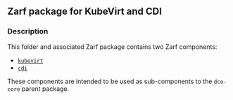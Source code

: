 ## Zarf package for KubeVirt and CDI

### Description

This folder and associated Zarf package contains two Zarf components:
* [`kubevirt`](https://kubevirt.io/user-guide/operations/installation/)
* [`cdi`](https://kubevirt.io/user-guide/operations/containerized_data_importer/)

These components are intended to be used as sub-components to the `dco-core` parent package.

